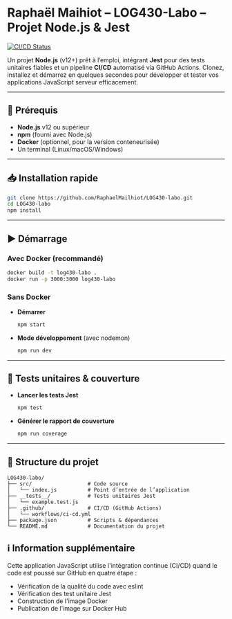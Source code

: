 # Raphaël Maihiot – LOG430-Labo – Projet Node.js & Jest

[![CI/CD Status](https://github.com/RaphaelMailhiot/LOG430-labo/actions/workflows/ci-cd.yml/badge.svg)](https://github.com/RaphaelMailhiot/LOG430-labo/actions/workflows/ci-cd.yml)

Un projet **Node.js** (v12+) prêt à l’emploi, intégrant **Jest** pour des tests unitaires fiables et un pipeline **CI/CD** automatisé via GitHub Actions. Clonez, installez et démarrez en quelques secondes pour développer et tester vos applications JavaScript serveur efficacement.

---

## 🚀 Prérequis

* **Node.js** v12 ou supérieur
* **npm** (fourni avec Node.js)
* **Docker** (optionnel, pour la version conteneurisée)
* Un terminal (Linux/macOS/Windows)

---

## 📥 Installation rapide

```bash
git clone https://github.com/RaphaelMailhiot/LOG430-labo.git
cd LOG430-labo
npm install
```

---

## ▶️ Démarrage

### Avec Docker (recommandé)

```bash
docker build -t log430-labo .
docker run -p 3000:3000 log430-labo
```

### Sans Docker

* **Démarrer**

  ```bash
  npm start
  ```
* **Mode développement** (avec nodemon)

  ```bash
  npm run dev
  ```

---

## 🧪 Tests unitaires & couverture

* **Lancer les tests Jest**

  ```bash
  npm test
  ```
* **Générer le rapport de couverture**

  ```bash
  npm run coverage
  ```

---

## 📁 Structure du projet

```
LOG430-labo/
├── src/                  # Code source
│   └── index.js          # Point d’entrée de l’application
├── __tests__/            # Tests unitaires Jest
│   └── example.test.js
├── .github/              # CI/CD (GitHub Actions)
│   └── workflows/ci-cd.yml
├── package.json          # Scripts & dépendances
└── README.md             # Documentation du projet
```

## ℹ️ Information supplémentaire

Cette application JavaScript utilise l'intégration continue (CI/CD) quand le code est poussé sur GitHub en quatre étape :
* Vérification de la qualité du code avec eslint
* Vérification des test unitaire Jest
* Construction de l'image Docker
* Publication de l'image sur Docker Hub